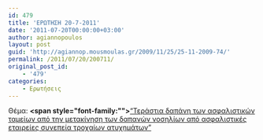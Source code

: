 ```yaml
---
id: 479
title: 'ΕΡΩΤΗΣΗ 20-7-2011'
date: '2011-07-20T00:00:00+03:00'
author: agiannopoulos
layout: post
guid: 'http://agiannop.mousmoulas.gr/2009/11/25/25-11-2009-74/'
permalink: /2011/07/20/200711/
original_post_id:
    - '479'
categories:
    - Ερωτήσεις
---
```


Θέμα: **<span style="font-family:""></span>**[“Τεράστια δαπάνη των ασφαλιστικών ταμείων από την μετακίνηση των δαπανών νοσηλίων από ασφαλιστικές εταιρείες συνεπεία τροχαίων ατυχημάτων” ](http://localhost:8000/wp-content/uploads/2009/11/20072011_ergasias.pdf)